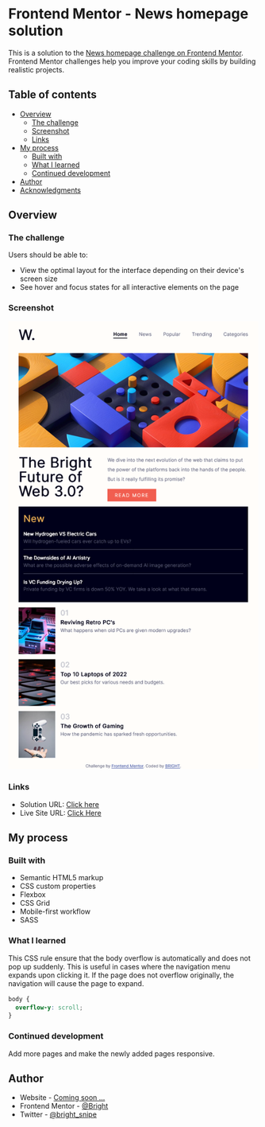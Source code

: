 # Frontend Mentor - News homepage solution

This is a solution to the [News homepage challenge on Frontend Mentor](https://www.frontendmentor.io/challenges/news-homepage-H6SWTa1MFl). Frontend Mentor challenges help you improve your coding skills by building realistic projects.

## Table of contents

- [Overview](#overview)
  - [The challenge](#the-challenge)
  - [Screenshot](#screenshot)
  - [Links](#links)
- [My process](#my-process)
  - [Built with](#built-with)
  - [What I learned](#what-i-learned)
  - [Continued development](#continued-development)
- [Author](#author)
- [Acknowledgments](#acknowledgments)

## Overview

### The challenge

Users should be able to:

- View the optimal layout for the interface depending on their device's screen size
- See hover and focus states for all interactive elements on the page

### Screenshot

![Screenshot of the Webpage](./assets/images/news-homepage-screenshot.png)

### Links

- Solution URL: [Click here](https://github.com/Brighties/news-homepage.git)
- Live Site URL: [Click Here](https://delightful-rabanadas-a28217.netlify.app)

## My process

### Built with

- Semantic HTML5 markup
- CSS custom properties
- Flexbox
- CSS Grid
- Mobile-first workflow
- SASS

### What I learned

This CSS rule ensure that the body overflow is automatically and does not pop up suddenly. This is useful in cases where the navigation menu expands upon clicking it. If the page does not overflow originally, the navigation will cause the page to expand.

```css
body {
  overflow-y: scroll;
}
```

### Continued development

Add more pages and make the newly added pages responsive.

## Author

- Website - [Coming soon ...]()
- Frontend Mentor - [@Bright](https://www.frontendmentor.io/profile/Brighties)
- Twitter - [@bright_snipe](https://www.twitter.com/bright_snipe)
